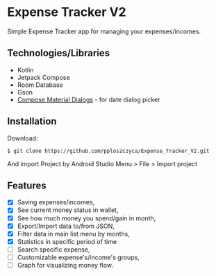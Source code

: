 # Expense Tracker V2
Simple Expense Tracker app for managing your expenses/incomes.

## Technologies/Libraries
* Kotlin
* Jetpack Compose
* Room Database
* Gson
* [Compose Material Dialogs](https://github.com/vanpra/compose-material-dialogs) - for date dialog picker

## Installation
Download:
```
$ git clone https://github.com/pploszczyca/Expense_Tracker_V2.git
```
And import Project by Android Studio Menu > File > Import project

## Features
- [X] Saving expenses/incomes,
- [X] See current money status in wallet,
- [X] See how much money you spend/gain in month,
- [X] Export/Import data to/from JSON,
- [X] Filter data in main list menu by months,
- [X] Statistics in specific period of time
- [ ] Search specific expense,
- [ ] Customizable expense's/income's groups,
- [ ] Graph for visualizing money flow.

